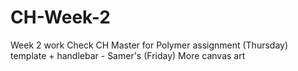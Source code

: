 CH-Week-2
=========
Week 2 work
Check CH Master for Polymer assignment
(Thursday) template + handlebar - Samer's
(Friday) More canvas art 
